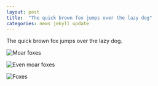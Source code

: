 ```yaml
---
layout: post
title:  "The quick brown fox jumps over the lazy dog"
categories: news jekyll update
---
```

The quick brown fox jumps over the lazy dog.

![Moar foxes](https://upload.wikimedia.org/wikipedia/commons/f/fd/Fuzzy_Freddy.jpg)

![Even moar foxes](http://www.publicdomainpictures.net/pictures/180000/velka/red-fox-yawning.jpg)

![Foxes](https://upload.wikimedia.org/wikipedia/commons/e/ee/Red_Fox_(Vulpes_vulpes)_-British_Wildlife_Centre-8.jpg)
